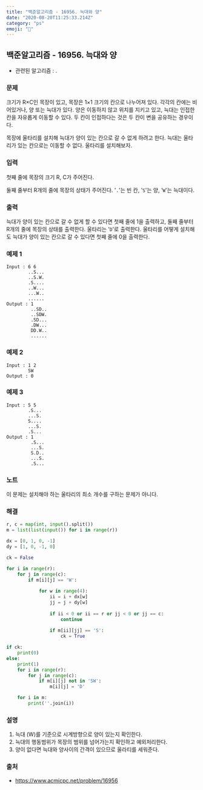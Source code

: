 ```yaml
---
title: "백준알고리즘 - 16956. 늑대와 양"
date: "2020-08-20T11:25:33.214Z"
category: "ps"
emoji: "🐺"
---
```


## 백준알고리즘 - 16956. 늑대와 양

- 관련된 알고리즘 : .

### 문제

크기가 R×C인 목장이 있고, 목장은 1×1 크기의 칸으로 나누어져 있다. 각각의 칸에는 비어있거나, 양 또는 늑대가 있다. 양은 이동하지 않고 위치를 지키고 있고, 늑대는 인접한 칸을 자유롭게 이동할 수 있다. 두 칸이 인접하다는 것은 두 칸이 변을 공유하는 경우이다.

목장에 울타리를 설치해 늑대가 양이 있는 칸으로 갈 수 없게 하려고 한다. 늑대는 울타리가 있는 칸으로는 이동할 수 없다. 울타리를 설치해보자.

### 입력

첫째 줄에 목장의 크기 R, C가 주어진다.

둘째 줄부터 R개의 줄에 목장의 상태가 주어진다. '`.`'는 빈 칸, '`S`'는 양, '`W`'는 늑대이다.

### 출력

늑대가 양이 있는 칸으로 갈 수 없게 할 수 있다면 첫째 줄에 1을 출력하고, 둘째 줄부터 R개의 줄에 목장의 상태를 출력한다. 울타리는 '`D`'로 출력한다. 울타리를 어떻게 설치해도 늑대가 양이 있는 칸으로 갈 수 있다면 첫째 줄에 0을 출력한다.

### 예제 1

```
Input : 6 6
        ..S...
        ..S.W.
        .S....
        ..W...
        ...W..
        ......
Output : 1
         ..SD..
         ..SDW.
         .SD...
         .DW...
         DD.W..
         ......
```

### 예제 2

```
Input : 1 2
        SW
Output : 0
```

### 예제 3

```
Input : 5 5
        .S...
        ...S.
        S....
        ...S.
        .S...
Output : 1
         .S...
         ...S.
         S.D..
         ...S.
         .S...
```

### 노트

이 문제는 설치해야 하는 울타리의 최소 개수를 구하는 문제가 아니다.

### 해결

```python
r, c = map(int, input().split())
m = list(list(input()) for i in range(r))

dx = [0, 1, 0, -1]
dy = [1, 0, -1, 0]

ck = False

for i in range(r):
    for j in range(c):
        if m[i][j] == 'W':
            
            for w in range(4):
                ii = i + dx[w]
                jj = j + dy[w]
                
                if ii < 0 or ii == r or jj < 0 or jj == c:
                    continue
                
                if m[ii][jj] == 'S':
                    ck = True

if ck:
    print(0)
else:
    print(1)
    for i in range(r):
        for j in range(c):
            if m[i][j] not in 'SW':
                m[i][j] = 'D'

    for i in m:
        print(''.join(i))
```

### 설명

1. 늑대 (W)를 기준으로 시계방향으로 양이 있는지 확인한다.
2. 늑대의 행동범위가 목장의 범위를 넘어가는지 확인하고 예외처리한다.
3. 양이 없다면 늑대와 양사이의 간격이 있으므로 울라티를 세워준다.

### 출처

- https://www.acmicpc.net/problem/16956
